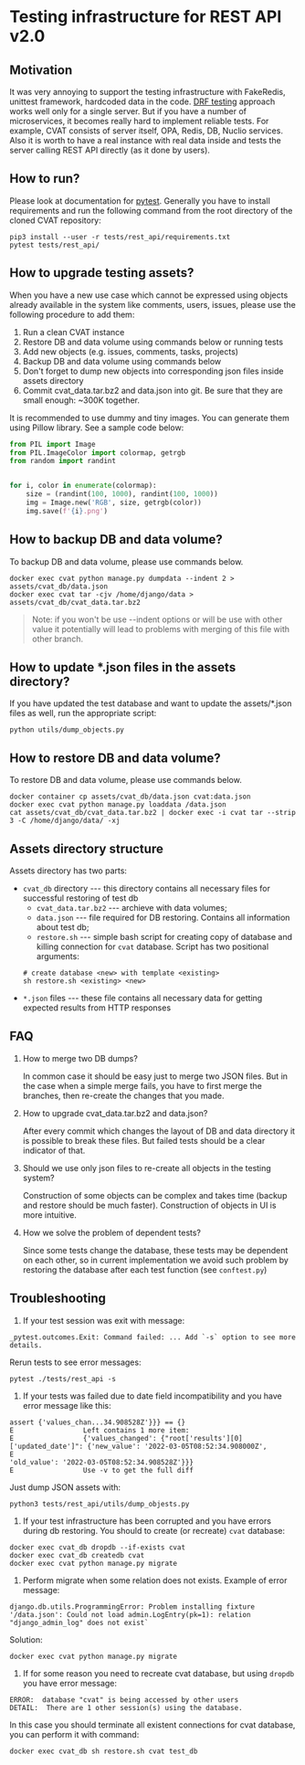 <!--
 Copyright (C) 2021 Intel Corporation

 SPDX-License-Identifier: MIT
-->

# Testing infrastructure for REST API v2.0

## Motivation

It was very annoying to support the testing infrastructure with FakeRedis,
unittest framework, hardcoded data in the code.
[DRF testing](https://www.django-rest-framework.org/api-guide/testing/)
approach works well only for a single server. But if you have a number
of microservices, it becomes really hard to implement reliable tests.
For example, CVAT consists of server itself, OPA, Redis, DB, Nuclio services.
Also it is worth to have a real instance with real data inside and tests
the server calling REST API directly (as it done by users).

## How to run?

Please look at documentation for [pytest](https://docs.pytest.org/en/6.2.x/).
Generally you have to install requirements and run the following command from
the root directory of the cloned CVAT repository:

```console
pip3 install --user -r tests/rest_api/requirements.txt
pytest tests/rest_api/
```

## How to upgrade testing assets?

When you have a new use case which cannot be expressed using objects already
available in the system like comments, users, issues, please use the following
procedure to add them:

1. Run a clean CVAT instance
1. Restore DB and data volume using commands below or running tests
1. Add new objects (e.g. issues, comments, tasks, projects)
1. Backup DB and data volume using commands below
1. Don't forget to dump new objects into corresponding json files inside
   assets directory
1. Commit cvat_data.tar.bz2 and data.json into git. Be sure that they are
   small enough: ~300K together.

It is recommended to use dummy and tiny images. You can generate them using
Pillow library. See a sample code below:

```python
from PIL import Image
from PIL.ImageColor import colormap, getrgb
from random import randint


for i, color in enumerate(colormap):
    size = (randint(100, 1000), randint(100, 1000))
    img = Image.new('RGB', size, getrgb(color))
    img.save(f'{i}.png')
```

## How to backup DB and data volume?

To backup DB and data volume, please use commands below.

```console
docker exec cvat python manage.py dumpdata --indent 2 > assets/cvat_db/data.json
docker exec cvat tar -cjv /home/django/data > assets/cvat_db/cvat_data.tar.bz2
```

> Note: if you won't be use --indent options or will be use with other value
> it potentially will lead to problems with merging of this file with other branch.

## How to update *.json files in the assets directory?

If you have updated the test database and want to update the assets/*.json
files as well, run the appropriate script:

```
python utils/dump_objects.py
```

## How to restore DB and data volume?

To restore DB and data volume, please use commands below.

```console
docker container cp assets/cvat_db/data.json cvat:data.json
docker exec cvat python manage.py loaddata /data.json
cat assets/cvat_db/cvat_data.tar.bz2 | docker exec -i cvat tar --strip 3 -C /home/django/data/ -xj
```

## Assets directory structure

Assets directory has two parts:

- `cvat_db` directory --- this directory contains all necessary files for
  successful restoring of test db
  - `cvat_data.tar.bz2` --- archieve with data volumes;
  - `data.json` --- file required for DB restoring.
    Contains all information about test db;
  - `restore.sh` --- simple bash script for creating copy of database and
  killing connection for `cvat` database.
  Script has two positional arguments:
  ```
  # create database <new> with template <existing>
  sh restore.sh <existing> <new>
  ```
- `*.json` files --- these file contains all necessary data for getting
  expected results from HTTP responses

## FAQ

1. How to merge two DB dumps?

   In common case it should be easy just to merge two JSON files.
   But in the case when a simple merge fails, you have to first merge
   the branches, then re-create the changes that you made.

1. How to upgrade cvat_data.tar.bz2 and data.json?

   After every commit which changes the layout of DB and data directory it is
   possible to break these files. But failed tests should be a clear indicator
   of that.

1. Should we use only json files to re-create all objects in the testing
   system?

   Construction of some objects can be complex and takes time (backup
   and restore should be much faster). Construction of objects in UI is more
   intuitive.

1. How we solve the problem of dependent tests?

   Since some tests change the database, these tests may be dependent on each
   other, so in current implementation we avoid such problem by restoring
   the database after each test function (see `conftest.py`)

## Troubleshooting

1. If your test session was exit with message:
```
_pytest.outcomes.Exit: Command failed: ... Add `-s` option to see more details.
```
Rerun tests to see error messages:
```
pytest ./tests/rest_api -s
```

1. If your tests was failed due to date field incompatibility and you have
error message like this:
```
assert {'values_chan...34.908528Z'}}} == {}
E                 Left contains 1 more item:
E                 {'values_changed': {"root['results'][0]['updated_date']": {'new_value': '2022-03-05T08:52:34.908000Z',
E                                                                            'old_value': '2022-03-05T08:52:34.908528Z'}}}
E                 Use -v to get the full diff
```
Just dump JSON assets with:
```
python3 tests/rest_api/utils/dump_objests.py
```

1. If your test infrastructure has been corrupted and you have errors during db restoring.
You should to create (or recreate) `cvat` database:
```
docker exec cvat_db dropdb --if-exists cvat
docker exec cvat_db createdb cvat
docker exec cvat python manage.py migrate
```

1. Perform migrate when some relation does not exists. Example of error message:
```
django.db.utils.ProgrammingError: Problem installing fixture '/data.json': Could not load admin.LogEntry(pk=1): relation "django_admin_log" does not exist`
```
Solution:
```
docker exec cvat python manage.py migrate
```

1. If for some reason you need to recreate cvat database, but using `dropdb`
you have error message:
```
ERROR:  database "cvat" is being accessed by other users
DETAIL:  There are 1 other session(s) using the database.
```
In this case you should terminate all existent connections for cvat database,
you can perform it with command:
```
docker exec cvat_db sh restore.sh cvat test_db
```

